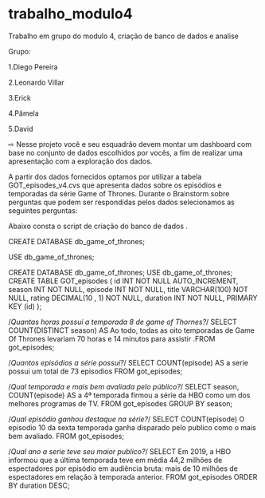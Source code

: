 # trabalho_modulo4
Trabalho em grupo do modulo 4, criação de banco de dados e analise 

Grupo:

1.Diego Pereira

2.Leonardo Villar

3.Erick 

4.Pâmela

5.David


⇨ Nesse projeto você e seu esquadrão devem montar um dashboard com base no conjunto de dados escolhidos por vocês, a fim de realizar uma apresentação com a exploração dos dados.


A partir dos dados fornecidos optamos por utilizar a tabela GOT_episodes_v4.cvs que apresenta dados sobre os episódios e temporadas da série Game of Thrones. Durante o Brainstorm sobre perguntas que podem ser respondidas pelos dados selecionamos as seguintes perguntas:






Abaixo consta o script de criação do banco de dados .

CREATE DATABASE db_game_of_thrones;

USE db_game_of_thrones;

CREATE DATABASE db_game_of_thrones;
USE db_game_of_thrones;
CREATE TABLE GOT_episodes (
    id INT NOT NULL AUTO_INCREMENT,
    season INT NOT NULL,
    episode INT NOT NULL,
    title VARCHAR(100) NOT NULL,
    rating DECIMAL(10 , 1) NOT NULL,
    duration INT NOT NULL,
    PRIMARY KEY (id)
);





/*Quantas horas possui a temporada 8 de game of Thornes?*/
SELECT COUNT(DISTINCT season) AS Ao todo, todas as oito temporadas de Game Of Thrones levariam 70 horas e 14 minutos para assistir .FROM got_episodes;

/*Quantos episódios a série possuí?*/
SELECT COUNT(episode) AS a serie possui um total de 73 episodios FROM got_episodes;

/*Qual temporada e mais bem avaliada pelo público?*/
SELECT season, COUNT(episode) AS a 4ª temporada firmou a série da HBO como um dos melhores programas de TV. FROM got_episodes GROUP BY season;

/*Qual episódio ganhou destaque na série?*/
SELECT COUNT(episode) O episodio 10 da sexta temporada ganha disparado pelo publico como o mais bem avaliado. FROM got_episodes;


/*Qual ano a serie teve seu maior publico?*/
SELECT Em 2019, a HBO informou que a última temporada teve em média 44,2 milhões de espectadores por episódio em audiência bruta: mais de 10 milhões de espectadores em relação à temporada anterior. FROM got_episodes ORDER BY duration DESC;
